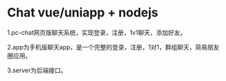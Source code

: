 # Chat vue/uniapp   +  nodejs
1.pc-chat网页版聊天系统，实现登录，注册，1v1聊天，添加好友。

2.app为手机版聊天app，是一个完整的登录，注册，1对1，群组聊天，简易朋友圈应用。

3.server为后端接口。
